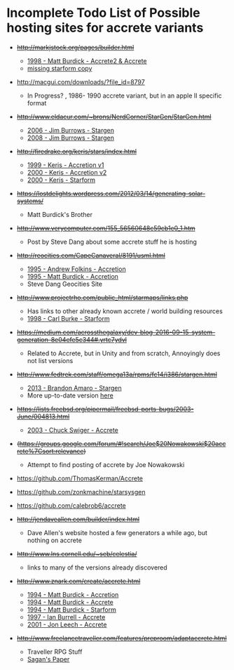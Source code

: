 # Incomplete Todo List of Possible hosting sites for accrete variants

* ~~http://markjstock.org/pages/builder.html~~
    * [1998 - Matt Burdick - Accrete2 & Accrete](https://web.archive.org/web/20120201000000*/http://markjstock.org/progs/accrete2.tar.gz) 
    * [missing starform copy](https://web.archive.org/web/20120101000000*/http://markjstock.org/progs/starform.tar.gz)

* http://macgui.com/downloads/?file_id=8797
    * In Progress? , 1986- 1990 accrete variant, but in an apple II specific format

* ~~http://www.eldacur.com/~brons/NerdCorner/StarGen/StarGen.html~~
    * [2006 - Jim Burrows - Stargen](https://web.archive.org/web/20070221205935/http://home.comcast.net/~brons/NerdCorner/StarGen/StarGen.html)
    * [2008 - Jim Burrows - Stargen](http://www.eldacur.com/~brons/NerdCorner/StarGen/StarGen.html)

* ~~http://firedrake.org/keris/stars/index.html~~
    * [1999 - Keris - Accretion v1](https://web.archive.org/web/20040905132355/http://firedrake.org/keris/stars/index.html)
    * [2000 - Keris - Accretion v2](https://web.archive.org/web/20040905132355/http://firedrake.org/keris/stars/index.html)
    * [2000 - Keris - Starform](https://web.archive.org/web/20040905132355/http://firedrake.org/keris/stars/index.html)

* ~~https://lostdelights.wordpress.com/2012/03/14/generating-solar-systems/~~
    * Matt Burdick's Brother

* ~~http://www.verycomputer.com/155_56560648c59cb1e0_1.htm~~
    * Post by Steve Dang about some accrete stuff he is hosting

* ~~http://reocities.com/CapeCanaveral/8191/usml.html~~
    * [1995 - Andrew Folkins - Accretion](http://reocities.com/CapeCanaveral/8191/usml.html)
    * [1995 - Matt Burdick - Accretion](http://reocities.com/CapeCanaveral/8191/usml.html)
    * Steve Dang Geocities Site

* ~~http://www.projectrho.com/public_html/starmaps/links.php~~
    * Has links to other already known accrete / world building resources
    * [1998 - Carl Burke - Starform](http://www.reocities.com/Area51/6902/w_accr.html)

* ~~https://medium.com/acrossthegalaxy/dev-blog-2016-09-15-system-generation-8e04efe5c344#.yrtc7ydvl~~
    * Related to Accrete, but in Unity and from scratch, Annoyingly does not list versions

* ~~http://www.fedtrek.com/staff/omega13a/rpms/fc14/i386/stargen.html~~
    * [2013 - Brandon Amaro - Stargen](http://www.fedtrek.com/staff/omega13a/stargen_2013.zip)
    * More up-to-date version [here](https://github.com/omega13a/stargen)

* ~~https://lists.freebsd.org/pipermail/freebsd-ports-bugs/2003-June/004813.html~~
    * [2003 - Chuck Swiger - Accrete](https://sourceforge.net/projects/accrete/?source=typ_redirect)

* ~~(https://groups.google.com/forum/#!search/Joe$20Nowakowski$20accrete%7Csort:relevance)~~
    * Attempt to find posting of accrete by Joe Nowakowski

* https://github.com/ThomasKerman/Accrete

* https://github.com/zonkmachine/starsysgen

* https://github.com/calebrob6/accrete

* ~~http://jendaveallen.com/builder/index.html~~
    * Dave Allen's website hosted a few generators a while ago, but nothing on accrete

* ~~http://www.lns.cornell.edu/~seb/celestia/~~
    * links to many of the versions already discovered

* ~~http://www.znark.com/create/accrete.html~~
    * [1994 - Matt Burdick - Accretion](http://www.znark.com/create/files/accretion.zip)
    * [1994 - Matt Burdick - Accrete](http://www.znark.com/create/files/accrete.zip)
    * [1994 - Matt Burdick - Starform](http://www.znark.com/create/files/starform.zip)
    * [1997 - Ian Burrell - Accrete](http://www.znark.com/java/accrete/accrete-src.zip)
    * [2001 - Jon Leech - Accrete](http://www.znark.com/create/files/acrete.zip)

* ~~http://www.freelancetraveller.com/features/preproom/adaptaccrete.html~~
    * Traveller RPG Stuff
    * [Sagan's Paper](https://ntrs.nasa.gov/archive/nasa/casi.ntrs.nasa.gov/19770006045.pdf)